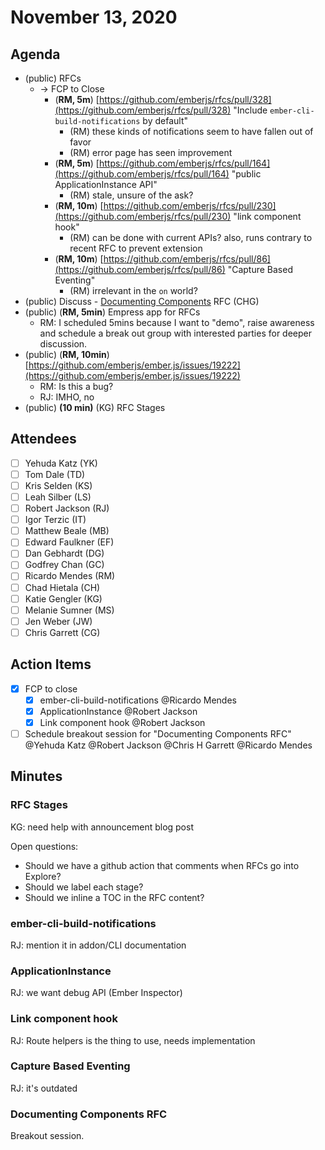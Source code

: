 # November 13, 2020

## Agenda

- (public) RFCs
    - → FCP to Close
        - (**RM, 5m**) [https://github.com/emberjs/rfcs/pull/328](https://github.com/emberjs/rfcs/pull/328) "Include `ember-cli-build-notifications` by default"
            - (RM) these kinds of notifications seem to have fallen out of favor
            - (RM) error page has seen improvement
        - (**RM, 5m**) [https://github.com/emberjs/rfcs/pull/164](https://github.com/emberjs/rfcs/pull/164) "public ApplicationInstance API"
            - (RM) stale, unsure of the ask?
        - (**RM, 10m**) [https://github.com/emberjs/rfcs/pull/230](https://github.com/emberjs/rfcs/pull/230) "link component hook"
            - (RM) can be done with current APIs? also, runs contrary to recent RFC to prevent extension
        - (**RM, 10m**) [https://github.com/emberjs/rfcs/pull/86](https://github.com/emberjs/rfcs/pull/86) "Capture Based Eventing"
            - (RM) irrelevant in the `on` world?
- (public) Discuss - [Documenting Components](https://github.com/emberjs/rfcs/pull/678) RFC (CHG)
- (public) (**RM, 5min**) Empress app for RFCs
    - RM: I scheduled 5mins because I want to "demo", raise awareness and schedule a break out group with interested parties for deeper discussion.
- (public) (**RM, 10min**) [https://github.com/emberjs/ember.js/issues/19222](https://github.com/emberjs/ember.js/issues/19222)
    - RM: Is this a bug?
    - RJ: IMHO, no
- (public) **(10 min)** (KG) RFC Stages

## Attendees

- [ ]  Yehuda Katz (YK)
- [ ]  Tom Dale (TD)
- [ ]  Kris Selden (KS)
- [ ]  Leah Silber (LS)
- [ ]  Robert Jackson (RJ)
- [ ]  Igor Terzic (IT)
- [ ]  Matthew Beale (MB)
- [ ]  Edward Faulkner (EF)
- [ ]  Dan Gebhardt (DG)
- [ ]  Godfrey Chan (GC)
- [ ]  Ricardo Mendes (RM)
- [ ]  Chad Hietala (CH)
- [ ]  Katie Gengler (KG)
- [ ]  Melanie Sumner (MS)
- [ ]  Jen Weber (JW)
- [ ]  Chris Garrett (CG)

## Action Items

- [x]  FCP to close
    - [x]  ember-cli-build-notifications @Ricardo Mendes
    - [x]  ApplicationInstance @Robert Jackson
    - [x]  Link component hook @Robert Jackson
- [ ]  Schedule breakout session for "Documenting Components RFC" @Yehuda Katz @Robert Jackson @Chris H Garrett @Ricardo Mendes

## Minutes

### RFC Stages

KG: need help with announcement blog post

Open questions:

- Should we have a github action that comments when RFCs go into Explore?
- Should we label each stage?
- Should we inline a TOC in the RFC content?

### ember-cli-build-notifications

RJ: mention it in addon/CLI documentation

### ApplicationInstance

RJ: we want debug API (Ember Inspector)

### Link component hook

RJ: Route helpers is the thing to use, needs implementation

### Capture Based Eventing

RJ: it's outdated

### Documenting Components RFC

Breakout session.